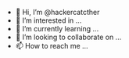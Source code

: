- 👋 Hi, I’m @hackercatcther
- 👀 I’m interested in ...
- 🌱 I’m currently learning ...
- 💞️ I’m looking to collaborate on ...
- 📫 How to reach me ...

<!---
hackercatcther/hackercatcther is a ✨ special ✨ repository because its `README.md` (this file) appears on your GitHub profile.
You can click the Preview link to take a look at your changes.
--->

